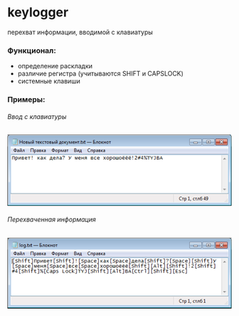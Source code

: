 ﻿# keylogger
перехват информации, вводимой с клавиатуры

### Функционал:
- определение раскладки
- различие регистра (учитываются SHIFT и CAPSLOCK)
- системные клавиши

### Примеры:
###### Ввод с клавиатуры
<h4 align="center">
  <img alt="common readme" src="examples/ex1.bmp">
</h4>

###### Перехваченная информация
<h4 align="center">
  <img alt="common readme" src="examples/ex2.bmp">
</h4>
